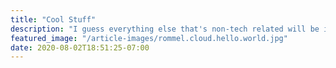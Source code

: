 ```yaml
---
title: "Cool Stuff"
description: "I guess everything else that's non-tech related will be in here. "
featured_image: "/article-images/rommel.cloud.hello.world.jpg"
date: 2020-08-02T18:51:25-07:00
---
```


